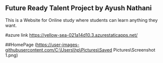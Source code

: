 ## Future Ready Talent Project by Ayush Nathani
This is a Website for Online study where students can learn anything they want.

#azure link https://yellow-sea-021a14d10.3.azurestaticapps.net/

##HomePage
(https://user-images-githubusercontent.com/C:\Users\hp\Pictures\Saved Pictures\Screenshot 1.png)

